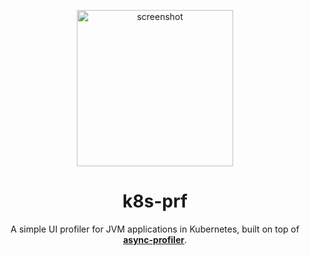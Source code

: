 <p align="center">
  <img src="https://github.com/ZERDICORP/k8s-pfr/blob/master/media/icon.png?raw=true" alt="screenshot" width="250" height="250">
</p>

<h1 align="center">k8s-prf</h1>

<p align="center">
  A simple UI profiler for JVM applications in Kubernetes, built on top of <strong><a href="https://github.com/async-profiler/async-profiler/">async-profiler</a></strong>.
</p>
